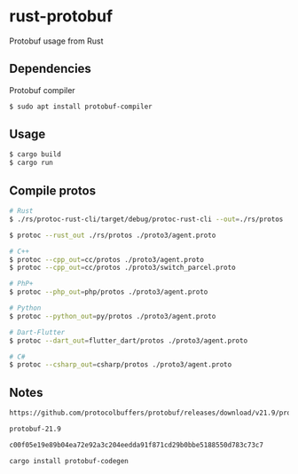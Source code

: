 # rust-protobuf

Protobuf usage from Rust



## Dependencies

Protobuf compiler

```bash	
$ sudo apt install protobuf-compiler
```

## Usage

```bash
$ cargo build
$ cargo run
```


## Compile protos

```bash	
# Rust
$ ./rs/protoc-rust-cli/target/debug/protoc-rust-cli --out=./rs/protos ./proto3/agent.proto

$ protoc --rust_out ./rs/protos ./proto3/agent.proto

# C++
$ protoc --cpp_out=cc/protos ./proto3/agent.proto
$ protoc --cpp_out=cc/protos ./proto3/switch_parcel.proto

# PhP+
$ protoc --php_out=php/protos ./proto3/agent.proto

# Python
$ protoc --python_out=py/protos ./proto3/agent.proto

# Dart-Flutter
$ protoc --dart_out=flutter_dart/protos ./proto3/agent.proto

# C#
$ protoc --csharp_out=csharp/protos ./proto3/agent.proto
```


## Notes

```bash	
https://github.com/protocolbuffers/protobuf/releases/download/v21.9/protobuf-all-21.9.tar.gz

protobuf-21.9

c00f05e19e89b04ea72e92a3c204eedda91f871cd29b0bbe5188550d783c73c7

cargo install protobuf-codegen
```
